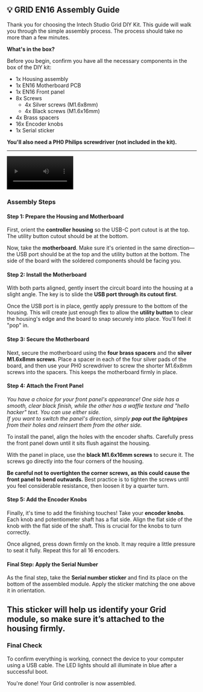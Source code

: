 ## **💡 GRID EN16 Assembly Guide**

Thank you for choosing the Intech Studio Grid DIY Kit. This guide will walk you through the simple assembly process. The process should take no more than a few minutes.

**What's in the box?**

Before you begin, confirm you have all the necessary components in the box of the DIY kit:

* 1x Housing assembly  
* 1x EN16 Motherboard PCB  
* 1x EN16 Front panel  
* 8x Screws  
  * 4x Silver screws (M1.6x8mm)  
  * 4x Black screws (M1.6x16mm)  
* 4x Brass spacers  
* 16x Encoder knobs  
* 1x Serial sticker

**You'll also need a PH0 Philips screwdriver (not included in the kit).**

---
<video controls width="35%">
  <source src="" type="video/mp4" />
</video>

### **Assembly Steps**

#### **Step 1: Prepare the Housing and Motherboard**

First, orient the **controller housing** so the USB-C port cutout is at the top. The utility button cutout should be at the bottom.

Now, take the **motherboard**. Make sure it's oriented in the same direction—the USB port should be at the top and the utility button at the bottom. The side of the board with the soldered components should be facing you.

#### **Step 2: Install the Motherboard**

With both parts aligned, gently insert the circuit board into the housing at a slight angle. The key is to slide the **USB port through its cutout first**.

Once the USB port is in place, gently apply pressure to the bottom of the housing. This will create just enough flex to allow the **utility button** to clear the housing's edge and the board to snap securely into place. You'll feel it "pop" in.

#### **Step 3: Secure the Motherboard**

Next, secure the motherboard using the **four brass spacers** and the **silver** **M1.6x8mm screws**. Place a spacer in each of the four silver pads of the board, and then use your PH0 screwdriver to screw the shorter M1.6x8mm screws into the spacers. This keeps the motherboard firmly in place.

#### **Step 4: Attach the Front Panel**

*You have a choice for your front panel's appearance\! One side has a smooth, clear black finish, while the other has a waffle texture and "hello hacker" text. You can use either side.*  
*If you want to switch the panel's direction, simply **pop out the lightpipes** from their holes and reinsert them from the other side.*

To install the panel, align the holes with the encoder shafts. Carefully press the front panel down until it sits flush against the housing.

With the panel in place, use the **black M1.6x16mm screws** to secure it. The screws go directly into the four corners of the housing.

**Be careful not to overtighten the corner screws, as this could cause the front panel to bend outwards.** Best practice is to tighten the screws until you feel considerable resistance, then loosen it by a quarter turn.

#### **Step 5: Add the Encoder Knobs**

Finally, it's time to add the finishing touches\! Take your **encoder knobs**. Each knob and potentiometer shaft has a flat side. Align the flat side of the knob with the flat side of the shaft. This is crucial for the knobs to turn correctly.

Once aligned, press down firmly on the knob. It may require a little pressure to seat it fully. Repeat this for all 16 encoders.

#### **Final Step: Apply the Serial Number**

As the final step, take the **Serial number sticker** and find its place on the bottom of the assembled module. Apply the sticker matching the one above it in orientation.

This sticker will help us identify your Grid module, so make sure it’s attached to the housing firmly.  
---

### **Final Check**

To confirm everything is working, connect the device to your computer using a USB cable. The LED lights should all illuminate in blue after a successful boot.

You're done\! Your Grid controller is now assembled.

